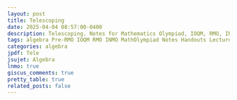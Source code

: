 ```yaml
---
layout: post
title: Telescoping
date: 2025-04-04 08:57:00-0400
description: Telescoping. Notes for Mathematics Olympiad, IOQM, RMO, INMO. Problem set, Solutions, Questions, Answers, Hints, Walkthroughs, Discussions, Solutions in pdf.
tags: algebra Pre-RMO IOQM RMO INMO MathOlympiad Notes Handouts LectureNotes
categories: algebra
jpdf: Tele
jsujet: Algebra
lnmo: true
giscus_comments: true
pretty_table: true
related_posts: false
---
```

